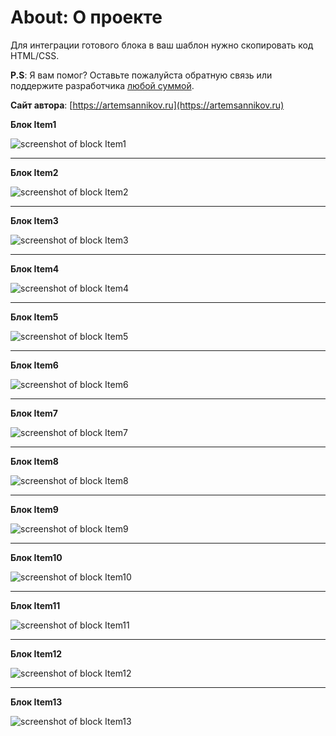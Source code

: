 About: О проекте
=====================

Для интеграции готового блока в ваш шаблон нужно скопировать код HTML/CSS.

**P.S**: Я вам помог? Оставьте пожалуйста обратную связь или поддержите разработчика [любой суммой](https://money.yandex.ru/to/41001366550213).

**Сайт автора**: [https://artemsannikov.ru](https://artemsannikov.ru)

**Блок Item1**

![screenshot of block Item1](https://user-images.githubusercontent.com/31792522/69476767-23b3db80-0e00-11ea-910b-aea950efa09f.jpg)

<hr>

**Блок Item2**

![screenshot of block Item2](https://user-images.githubusercontent.com/31792522/69476769-23b3db80-0e00-11ea-8ca2-5d833d385a9a.jpg)

<hr>

**Блок Item3**

![screenshot of block Item3](https://user-images.githubusercontent.com/31792522/69476771-244c7200-0e00-11ea-8ae8-8b04c69f41b4.jpg)

<hr>

**Блок Item4**

![screenshot of block Item4](https://user-images.githubusercontent.com/31792522/69476773-244c7200-0e00-11ea-941c-5fbb88580ea5.jpg)

<hr>

**Блок Item5**

![screenshot of block Item5](https://user-images.githubusercontent.com/31792522/69476775-24e50880-0e00-11ea-8636-bdc9d7f5ba05.jpg)

<hr>

**Блок Item6**

![screenshot of block Item6](https://user-images.githubusercontent.com/31792522/69476777-24e50880-0e00-11ea-9dde-f7310bd78645.jpg)

<hr>

**Блок Item7**

![screenshot of block Item7](https://user-images.githubusercontent.com/31792522/69525513-0f034f00-0f8a-11ea-89a7-3a33a76ebae5.jpg)

<hr>

**Блок Item8**

![screenshot of block Item8](https://user-images.githubusercontent.com/31792522/69525514-0f034f00-0f8a-11ea-90d4-17c139601300.jpg)

<hr>

**Блок Item9**

![screenshot of block Item9](https://user-images.githubusercontent.com/31792522/69525515-0f9be580-0f8a-11ea-96b8-45ca18191533.jpg)

<hr>

**Блок Item10**

![screenshot of block Item10](https://user-images.githubusercontent.com/31792522/69525517-0f9be580-0f8a-11ea-8a92-691fe911fb39.jpg)

<hr>

**Блок Item11**

![screenshot of block Item11](https://user-images.githubusercontent.com/31792522/69526632-728e7c00-0f8c-11ea-9328-cd52fd94b50f.jpg)

<hr>

**Блок Item12**

![screenshot of block Item12](https://user-images.githubusercontent.com/31792522/69541077-1f2b2680-0faa-11ea-8501-ae5402ad814a.jpg)

<hr>

**Блок Item13**

![screenshot of block Item13](https://user-images.githubusercontent.com/31792522/69541704-990fdf80-0fab-11ea-881d-b6427f00815b.jpg)